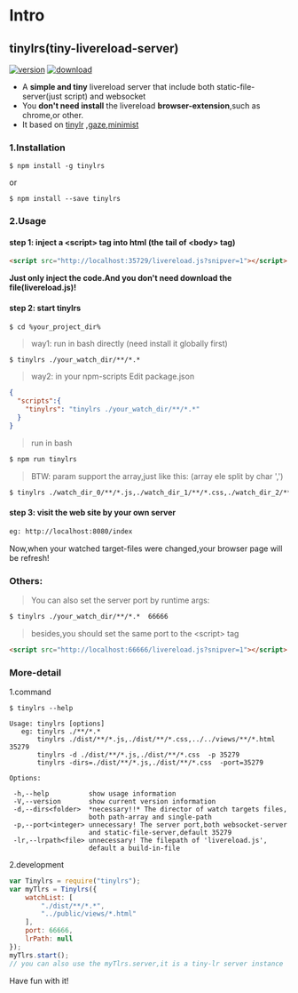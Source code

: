 # Intro

## tinylrs(tiny-livereload-server)

[![version](https://img.shields.io/npm/v/tinylrs.svg "version")](https://www.npmjs.com/package/tinylrs)
[![download](https://img.shields.io/npm/dm/tinylrs.svg "download")](https://www.npmjs.com/package/tinylrs)


- A **simple and tiny** livereload server that include both static-file-server(just script) and websocket
- You **don't need install** the livereload **browser-extension**,such as chrome,or other.
- It based on [tinylr](https://github.com/mklabs/tiny-lr) ,[gaze](https://github.com/shama/gaze),[minimist](https://github.com/substack/minimist)

### 1.Installation
````
$ npm install -g tinylrs
````
or
````
$ npm install --save tinylrs
````

### 2.Usage

#### step 1: inject a &lt;script&gt; tag into html (the tail of &lt;body&gt; tag)
```html
<script src="http://localhost:35729/livereload.js?snipver=1"></script>
````
**Just only inject the code.And you don't need download the file(livereload.js)!**


#### step 2: start tinylrs
````
$ cd %your_project_dir%
````

> way1: run in bash directly (need install it globally first)
```html
$ tinylrs ./your_watch_dir/**/*.*
````

> way2: in your npm-scripts
> Edit package.json
```json
{
  "scripts":{
    "tinylrs": "tinylrs ./your_watch_dir/**/*.*"
  }
}
````
> run in bash
```html
$ npm run tinylrs
````

> BTW: param support the array,just like this: (array ele split by char ',')
```html
$ tinylrs ./watch_dir_0/**/*.js,./watch_dir_1/**/*.css,./watch_dir_2/**/*.html
````


#### step 3: visit the web site by your own server
```html
eg: http://localhost:8080/index
````
Now,when your watched target-files were changed,your browser page will be refresh!


### Others:
> You can also set the server port by runtime args:
```html
$ tinylrs ./your_watch_dir/**/*.*  66666
````
> besides,you should set the same port to the &lt;script&gt; tag
```html
<script src="http://localhost:66666/livereload.js?snipver=1"></script>
````

### More-detail
1.command
````
$ tinylrs --help
````

```text
Usage: tinylrs [options]
   eg: tinylrs ./**/*.*
       tinylrs ./dist/**/*.js,./dist/**/*.css,../../views/**/*.html 35279
       tinylrs -d ./dist/**/*.js,./dist/**/*.css  -p 35279
       tinylrs -dirs=./dist/**/*.js,./dist/**/*.css  -port=35279

Options:

 -h,--help          show usage information
 -V,--version       show current version information
 -d,--dirs<folder>  *necessary!!* The director of watch targets files,
                    both path-array and single-path
 -p,--port<integer> unnecessary! The server port,both websocket-server
                    and static-file-server,default 35279
 -lr,--lrpath<file> unnecessary! The filepath of 'livereload.js',
                    default a build-in-file
````

2.development
```js
var Tinylrs = require("tinylrs");
var myTlrs = Tinylrs({
    watchList: [
        "./dist/**/*.*",
        "../public/views/*.html"
    ],
    port: 66666,
    lrPath: null
});
myTlrs.start();
// you can also use the myTlrs.server,it is a tiny-lr server instance
````

Have fun with it!



